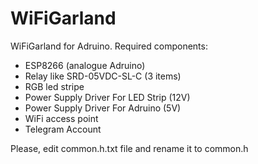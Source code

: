 # WiFiGarland
WiFiGarland for Adruino. Required components:
- ESP8266 (analogue Adruino)
- Relay like SRD-05VDC-SL-C (3 items)
- RGB led stripe
- Power Supply Driver For LED Strip (12V)
- Power Supply Driver For Adruino (5V)
- WiFi access point
- Telegram Account

Please, edit common.h.txt file and rename it to common.h
